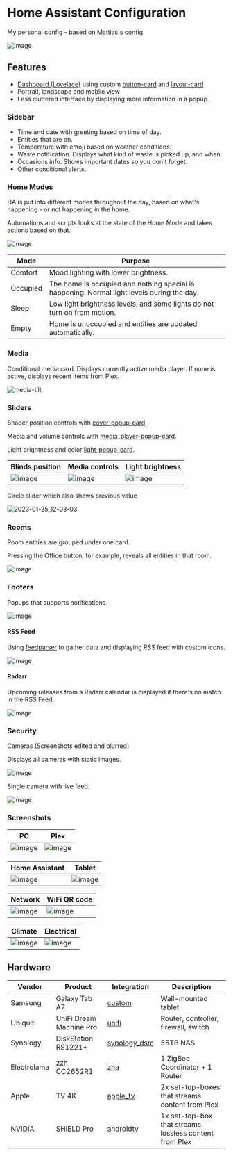 # Home Assistant Configuration
My personal config - based on [Mattias's config](https://github.com/matt8707/hass-config)


![image](https://user-images.githubusercontent.com/93126880/203490436-2ed45a66-965b-4289-9b4a-26de1685903d.png)


## Features

* [Dashboard (Lovelace)](https://www.home-assistant.io/lovelace/) using custom [button-card](https://github.com/custom-cards/button-card) and [layout-card](https://github.com/thomasloven/lovelace-layout-card)
* Portrait, landscape and mobile view
* Less cluttered interface by displaying more information in a popup

### Sidebar

* Time and date with greeting based on time of day.
* Entities that are on.
* Temperature with emoji based on weather conditions.
* Waste notification. Displays what kind of waste is picked up, and when.
* Occasions info. Shows important dates so you don't forget.
* Other conditional alerts.

### Home Modes

HA is put into different modes throughout the day, based on what's happening - or not happening in the home.

Automations and scripts looks at the state of the Home Mode and takes actions based on that.

![image](https://user-images.githubusercontent.com/93126880/203490547-8f40a480-aaac-48d8-bfe5-6a2f7b0563b2.png)

Mode | Purpose
--- | ---
Comfort | Mood lighting with lower brightness.
Occupied | The home is occupied and nothing special is happening. Normal light levels during the day.
Sleep | Low light brightness levels, and some lights do not turn on from motion.
Empty | Home is unoccupied and entities are updated automatically.


### Media

Conditional media card. Displays currently active media player. If none is active, displays recent items from Plex.

![media-tilt](https://user-images.githubusercontent.com/93126880/187746806-00f313c0-fbc9-4904-882f-1ecf25f144b7.gif)


### Sliders

Shader position controls with [cover-popup-card](https://github.com/DBuit/cover-popup-card).

Media and volume controls with [media_player-popup-card](https://github.com/DBuit/media_player-popup-card).

Light brightness and color [light-popup-card](https://github.com/DBuit/light-popup-card).



| Blinds position | Media controls | Light brightness |
| --- | --- | --- |
| ![image](https://user-images.githubusercontent.com/93126880/204550984-306a3894-c852-439b-ad6f-56b16b64ca17.png) | ![image](https://user-images.githubusercontent.com/93126880/187842555-1fc1cdb0-3374-4ee3-afb8-d8e616404404.png) | ![image](https://user-images.githubusercontent.com/93126880/204550834-c943a0fb-70cc-4d98-8d81-bb3679fa7887.png) |


Circle slider which also shows previous value

![2023-01-25_12-03-03](https://user-images.githubusercontent.com/93126880/214547461-44479bc2-6b9e-405e-99cf-880ed61a9e4a.gif)



### Rooms

Room entities are grouped under one card.

Pressing the Office button, for example, reveals all entities in that room.

![image](https://user-images.githubusercontent.com/93126880/202784390-46e0f1df-f8a6-4474-a3e9-265d5dbb2f72.png)



### Footers

Popups that supports notifications.

![image](https://user-images.githubusercontent.com/93126880/187744558-fc281be5-af49-4433-976f-ce3af5bd7b0d.png)

#### RSS Feed

Using [feedparser](https://github.com/custom-components/feedparser) to gather data and displaying RSS feed with custom icons.

![image](https://user-images.githubusercontent.com/93126880/204553130-9de404bd-6636-4549-9709-ee061a96ac73.png)

#### Radarr

Upcoming releases from a Radarr calendar is displayed if there's no match in the RSS Feed.

![image](https://user-images.githubusercontent.com/93126880/214549632-9c0178a7-8914-41b8-8e0a-03351034a9ef.png)



### Security

Cameras (Screenshots edited and blurred)

Displays all cameras with static images.

![image](https://user-images.githubusercontent.com/93126880/187852782-e32aeb7b-368b-4520-97f1-9728dc9a2a42.png)

Single camera with live feed.

![image](https://user-images.githubusercontent.com/93126880/187852631-e04fad27-f6d2-4a45-aa56-4c44dc55c58a.png)


### Screenshots

| PC | Plex |
| --- | --- |
| ![image](https://user-images.githubusercontent.com/93126880/187849501-16c440c1-dbdb-49c0-ab6a-e8554dbd5d7b.png) | ![image](https://user-images.githubusercontent.com/93126880/187849560-74835322-65e7-49f2-9699-9714372aa02b.png) |

| Home Assistant | Tablet |
| --- | --- |
| ![image](https://user-images.githubusercontent.com/93126880/187849727-56a42be2-40e4-4055-9e51-931e7264fc7c.png) | ![image](https://user-images.githubusercontent.com/93126880/187849789-7001698c-1e5d-4a31-9c44-4f53833ee6f6.png) |

| Network | WiFi QR code |
| --- | --- |
| ![image](https://user-images.githubusercontent.com/93126880/214550581-b1b7b843-7e3d-4863-bc2b-7b4e8be99e14.png) | ![image](https://user-images.githubusercontent.com/93126880/214550628-0c0f5099-6b88-417b-bf6a-4c769ac97c33.png) |



| Climate | Electrical |
| --- | --- |
| ![image](https://user-images.githubusercontent.com/93126880/214549825-0ee3c5ad-524d-4697-aef0-307b1e791c38.png) | ![image](https://user-images.githubusercontent.com/93126880/187849966-bb4b5cdb-bcbb-4b33-bd05-d0225a4c0ba1.png) |

## Hardware

| Vendor | Product | Integration | Description |
|---|---|---|---|
| Samsung | Galaxy Tab A7 | [custom](https://github.com/cgarwood/homeassistant-fullykiosk) | Wall-mounted tablet |
| Ubiquiti | UniFi Dream Machine Pro | [unifi](https://www.home-assistant.io/integrations/unifi/) | Router, controller, firewall, switch |
| Synology | DiskStation RS1221+ | [synology_dsm](https://www.home-assistant.io/integrations/synology_dsm/) | 55TB NAS |
| Electrolama | zzh CC2652R1 | [zha](https://www.home-assistant.io/integrations/zha/) | 1 ZigBee Coordinator + 1 Router |
| Apple | TV 4K | [apple_tv](https://www.home-assistant.io/integrations/apple_tv/) | 2x set-top-boxes that streams content from Plex |
| NVIDIA | SHIELD Pro | [androidtv](https://www.home-assistant.io/integrations/androidtv/) | 1x set-top-box that streams lossless content from Plex |
